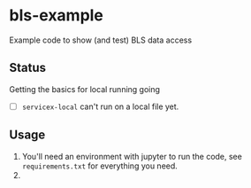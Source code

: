 # bls-example

Example code to show (and test) BLS data access

## Status

Getting the basics for local running going

- [ ] `servicex-local` can't run on a local file yet.

## Usage

1. You'll need an environment with jupyter to run the code, see `requirements.txt` for everything you need.
1. 